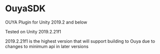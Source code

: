 # OuyaSDK
OUYA Plugin for Unity 2019.2 and below

Tested on Unity 2019.2.21f1

2019.2.21f1 is the highest version that will support building to Ouya due to changes to minimum api in later versions
